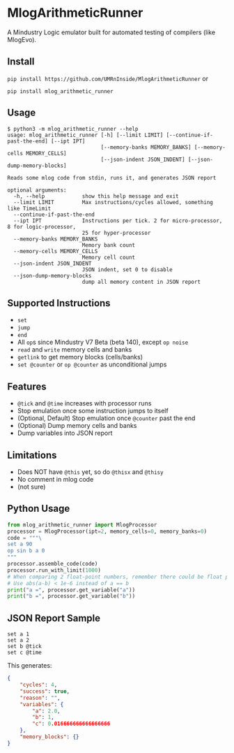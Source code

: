 # MlogArithmeticRunner
A Mindustry Logic emulator built for automated testing of compilers (like MlogEvo).

## Install
`pip install https://github.com/UMRnInside/MlogArithmeticRunner`
or

`pip install mlog_arithmetic_runner`

## Usage
```
$ python3 -m mlog_arithmetic_runner --help
usage: mlog_arithmetic_runner [-h] [--limit LIMIT] [--continue-if-past-the-end] [--ipt IPT]
                              [--memory-banks MEMORY_BANKS] [--memory-cells MEMORY_CELLS]
                              [--json-indent JSON_INDENT] [--json-dump-memory-blocks]

Reads some mlog code from stdin, runs it, and generates JSON report

optional arguments:
  -h, --help            show this help message and exit
  --limit LIMIT         Max instructions/cycles allowed, something like TimeLimit
  --continue-if-past-the-end
  --ipt IPT             Instructions per tick. 2 for micro-processor, 8 for logic-processor,
                        25 for hyper-processor
  --memory-banks MEMORY_BANKS
                        Memory bank count
  --memory-cells MEMORY_CELLS
                        Memory cell count
  --json-indent JSON_INDENT
                        JSON indent, set 0 to disable
  --json-dump-memory-blocks
                        dump all memory content in JSON report
```

## Supported Instructions
  * `set`
  * `jump`
  * `end`
  * All `op`s since Mindustry V7 Beta (beta 140), except `op noise`
  * `read` and `write` memory cells and banks
  * `getlink` to get memory blocks (cells/banks)
  * `set @counter` or `op @counter` as unconditional jumps


## Features
  * `@tick` and `@time` increases with processor runs
  * Stop emulation once some instruction jumps to itself
  * (Optional, Default) Stop emulation once `@counter` past the end
  * (Optional) Dump memory cells and banks
  * Dump variables into JSON report


## Limitations
  * Does NOT have `@this` yet, so do `@thisx` and `@thisy`
  * No comment in mlog code
  * (not sure)

## Python Usage
```python
from mlog_arithmetic_runner import MlogProcessor
processor = MlogProcessor(ipt=2, memory_cells=0, memory_banks=0)
code = """\
set a 90
op sin b a 0
"""
processor.assemble_code(code)
processor.run_with_limit(1000)
# When comparing 2 float-point numbers, remember there could be float precision errors.
# Use abs(a-b) < 1e-6 instead of a == b
print("a =", processor.get_variable("a"))
print("b =", processor.get_variable("b"))
```

## JSON Report Sample
```
set a 1
set a 2
set b @tick
set c @time
```
This generates:
```json
{
    "cycles": 4,
    "success": true,
    "reason": "",
    "variables": {
        "a": 2.0,
        "b": 1,
        "c": 0.016666666666666666
    },
    "memory_blocks": {}
}
```